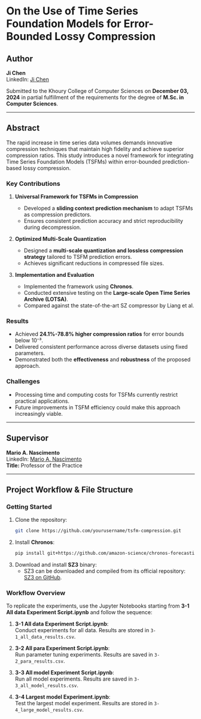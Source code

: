 # On the Use of Time Series Foundation Models for Error-Bounded Lossy Compression

## Author
**Ji Chen**  
LinkedIn: [Ji Chen](https://www.linkedin.com/in/ji-chen-91862328b/)

Submitted to the Khoury College of Computer Sciences on **December 03, 2024** in partial fulfillment of the requirements for the degree of **M.Sc. in Computer Sciences**.

---

## Abstract
The rapid increase in time series data volumes demands innovative compression techniques that maintain high fidelity and achieve superior compression ratios. This study introduces a novel framework for integrating Time Series Foundation Models (TSFMs) within error-bounded prediction-based lossy compression.

### Key Contributions
1. **Universal Framework for TSFMs in Compression**
   - Developed a **sliding context prediction mechanism** to adapt TSFMs as compression predictors.
   - Ensures consistent prediction accuracy and strict reproducibility during decompression.

2. **Optimized Multi-Scale Quantization**
   - Designed a **multi-scale quantization and lossless compression strategy** tailored to TSFM prediction errors.
   - Achieves significant reductions in compressed file sizes.

3. **Implementation and Evaluation**
   - Implemented the framework using **Chronos**.
   - Conducted extensive testing on the **Large-scale Open Time Series Archive (LOTSA)**.
   - Compared against the state-of-the-art SZ compressor by Liang et al.

### Results
- Achieved **24.1%-78.8% higher compression ratios** for error bounds below 10⁻³.
- Delivered consistent performance across diverse datasets using fixed parameters.
- Demonstrated both the **effectiveness** and **robustness** of the proposed approach.

### Challenges
- Processing time and computing costs for TSFMs currently restrict practical applications.
- Future improvements in TSFM efficiency could make this approach increasingly viable.

---

## Supervisor
**Mario A. Nascimento**  
LinkedIn: [Mario A. Nascimento](https://www.linkedin.com/in/mario-nascimento-a9362a3/)  
**Title:** Professor of the Practice

---

## Project Workflow & File Structure

### Getting Started
1. Clone the repository:
   ```bash
   git clone https://github.com/yourusername/tsfm-compression.git
   ```
2. Install **Chronos**:
   ```bash
   pip install git+https://github.com/amazon-science/chronos-forecasting
   ```
3. Download and install **SZ3** binary:
   - SZ3 can be downloaded and compiled from its official repository: [SZ3 on GitHub](https://github.com/szcompressor/SZ3).

### Workflow Overview
To replicate the experiments, use the Jupyter Notebooks starting from **3-1 All data Experiment Script.ipynb** and follow the sequence:

1. **3-1 All data Experiment Script.ipynb**:  
   Conduct experiments for all data. Results are stored in `3-1_all_data_results.csv`.

2. **3-2 All para Experiment Script.ipynb**:  
   Run parameter tuning experiments. Results are saved in `3-2_para_results.csv`.

3. **3-3 All model Experiment Script.ipynb**:  
   Run all model experiments. Results are saved in `3-3_all_model_results.csv`.

4. **3-4 Largest model Experiment.ipynb**:  
   Test the largest model experiment. Results are stored in `3-4_large_model_results.csv`.


   
